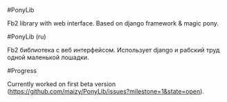 #PonyLib

Fb2 library with web interface. Based on django framework & magic pony.


#PonyLib (ru)

Fb2 библиотека с веб интерфейсом. Использует django и рабский труд одной маленькой лошадки.


#Progress

Currently worked on first beta version (https://github.com/maizy/PonyLib/issues?milestone=1&state=open).
